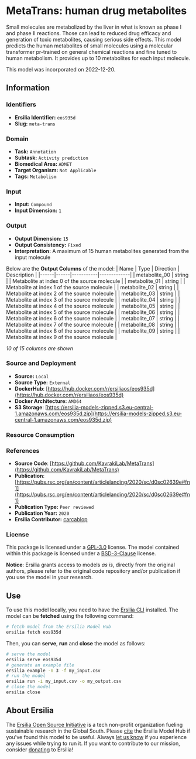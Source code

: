 # MetaTrans: human drug metabolites

Small molecules are metabolized by the liver in what is known as phase I and phase II reactions. Those can lead to reduced drug efficacy and generation of toxic metabolites, causing serious side effects. This model predicts the human metabolites of small molecules using a molecular transformer pr-trained on general chemical reactions and fine tuned to human metabolism. It provides up to 10 metabolites for each input molecule.

This model was incorporated on 2022-12-20.

## Information
### Identifiers
- **Ersilia Identifier:** `eos935d`
- **Slug:** `meta-trans`

### Domain
- **Task:** `Annotation`
- **Subtask:** `Activity prediction`
- **Biomedical Area:** `ADMET`
- **Target Organism:** `Not Applicable`
- **Tags:** `Metabolism`

### Input
- **Input:** `Compound`
- **Input Dimension:** `1`

### Output
- **Output Dimension:** `15`
- **Output Consistency:** `Fixed`
- **Interpretation:** A maximum of 15 human metabolites generated from the input molecule

Below are the **Output Columns** of the model:
| Name | Type | Direction | Description |
|------|------|-----------|-------------|
| metabolite_00 | string |  | Metabolite at index 0 of the source molecule |
| metabolite_01 | string |  | Metabolite at index 1 of the source molecule |
| metabolite_02 | string |  | Metabolite at index 2 of the source molecule |
| metabolite_03 | string |  | Metabolite at index 3 of the source molecule |
| metabolite_04 | string |  | Metabolite at index 4 of the source molecule |
| metabolite_05 | string |  | Metabolite at index 5 of the source molecule |
| metabolite_06 | string |  | Metabolite at index 6 of the source molecule |
| metabolite_07 | string |  | Metabolite at index 7 of the source molecule |
| metabolite_08 | string |  | Metabolite at index 8 of the source molecule |
| metabolite_09 | string |  | Metabolite at index 9 of the source molecule |

_10 of 15 columns are shown_
### Source and Deployment
- **Source:** `Local`
- **Source Type:** `External`
- **DockerHub**: [https://hub.docker.com/r/ersiliaos/eos935d](https://hub.docker.com/r/ersiliaos/eos935d)
- **Docker Architecture:** `AMD64`
- **S3 Storage**: [https://ersilia-models-zipped.s3.eu-central-1.amazonaws.com/eos935d.zip](https://ersilia-models-zipped.s3.eu-central-1.amazonaws.com/eos935d.zip)

### Resource Consumption


### References
- **Source Code**: [https://github.com/KavrakiLab/MetaTrans](https://github.com/KavrakiLab/MetaTrans)
- **Publication**: [https://pubs.rsc.org/en/content/articlelanding/2020/sc/d0sc02639e#fn1](https://pubs.rsc.org/en/content/articlelanding/2020/sc/d0sc02639e#fn1)
- **Publication Type:** `Peer reviewed`
- **Publication Year:** `2020`
- **Ersilia Contributor:** [carcablop](https://github.com/carcablop)

### License
This package is licensed under a [GPL-3.0](https://github.com/ersilia-os/ersilia/blob/master/LICENSE) license. The model contained within this package is licensed under a [BSD-3-Clause](LICENSE) license.

**Notice**: Ersilia grants access to models _as is_, directly from the original authors, please refer to the original code repository and/or publication if you use the model in your research.


## Use
To use this model locally, you need to have the [Ersilia CLI](https://github.com/ersilia-os/ersilia) installed.
The model can be **fetched** using the following command:
```bash
# fetch model from the Ersilia Model Hub
ersilia fetch eos935d
```
Then, you can **serve**, **run** and **close** the model as follows:
```bash
# serve the model
ersilia serve eos935d
# generate an example file
ersilia example -n 3 -f my_input.csv
# run the model
ersilia run -i my_input.csv -o my_output.csv
# close the model
ersilia close
```

## About Ersilia
The [Ersilia Open Source Initiative](https://ersilia.io) is a tech non-profit organization fueling sustainable research in the Global South.
Please [cite](https://github.com/ersilia-os/ersilia/blob/master/CITATION.cff) the Ersilia Model Hub if you've found this model to be useful. Always [let us know](https://github.com/ersilia-os/ersilia/issues) if you experience any issues while trying to run it.
If you want to contribute to our mission, consider [donating](https://www.ersilia.io/donate) to Ersilia!
